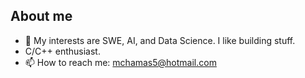 ## About me
- 🔭 My interests are SWE, AI, and Data Science. I like building stuff.
- C/C++ enthusiast.
- 📫 How to reach me: mchamas5@hotmail.com
